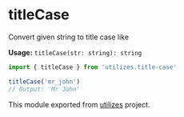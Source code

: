# titleCase

Convert given string to title case like

**Usage:** `titleCase(str: string): string`

```typescript
import { titleCase } from 'utilizes.title-case'

titleCase('mr_john')
// Output: 'Mr John'
```

<!-- *keywords [] *keywordsend -->


This module exported from [utilizes](https://www.npmjs.com/package/utilizes) project.<!-- -->